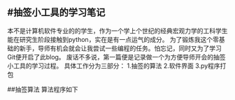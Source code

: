 #抽签小工具的学习笔记
---
本不是计算机软件专业的的学生，作为一个学上个世纪的经典宏观力学的工科学生能在研究生阶段接触到python，实在是有一点运气的成分。
为了锻炼我这个零基础的新手，导师有机会就会让我尝试一些编程的任务。怕忘记，同时又为了学习Git便开启了此blog。
废话不多说，第一篇便是记录做一个为方便导师开会的抽签小工具的学习过程。
具体工作分为三部分：
1.抽签的算法
2.软件界面
3.py程序打包

##抽签算法
算法程序如下
